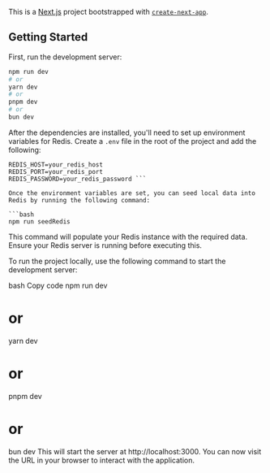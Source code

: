 This is a [Next.js](https://nextjs.org) project bootstrapped with [`create-next-app`](https://github.com/vercel/next.js/tree/canary/packages/create-next-app).

## Getting Started

First, run the development server:

```bash
npm run dev
# or
yarn dev
# or
pnpm dev
# or
bun dev
```

After the dependencies are installed, you'll need to set up environment variables for Redis. Create a `.env` file in the root of the project and add the following:

```env
REDIS_HOST=your_redis_host
REDIS_PORT=your_redis_port
REDIS_PASSWORD=your_redis_password ```

Once the environment variables are set, you can seed local data into Redis by running the following command:

```bash
npm run seedRedis
```


This command will populate your Redis instance with the required data. Ensure your Redis server is running before executing this.


To run the project locally, use the following command to start the development server:

bash
Copy code
npm run dev
# or
yarn dev
# or
pnpm dev
# or
bun dev
This will start the server at http://localhost:3000. You can now visit the URL in your browser to interact with the application.
